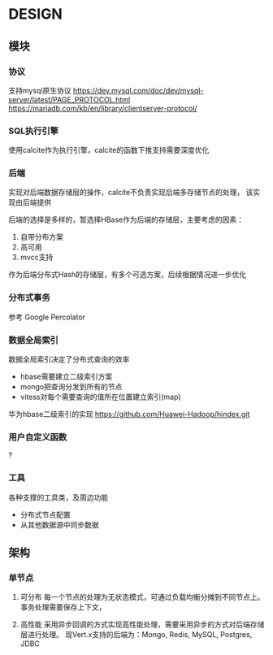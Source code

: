 
# DESIGN

## 模块

### 协议

支持mysql原生协议
https://dev.mysql.com/doc/dev/mysql-server/latest/PAGE_PROTOCOL.html
https://mariadb.com/kb/en/library/clientserver-protocol/

### SQL执行引擎

使用calcite作为执行引擎，calcite的函数下推支持需要深度优化

### 后端

实现对后端数据存储层的操作，calcite不负责实现后端多存储节点的处理，
该实现由后端提供

后端的选择是多样的，暂选择HBase作为后端的存储层，主要考虑的因素：
1. 自带分布方案
2. 高可用
3. mvcc支持

作为后端分布式Hash的存储层，有多个可选方案，后续根据情况进一步优化

### 分布式事务

参考 Google Percolator

### 数据全局索引

数据全局索引决定了分布式查询的效率
- hbase需要建立二级索引方案
- mongo把查询分发到所有的节点
- vitess对每个需要查询的值所在位置建立索引(map)

华为hbase二级索引的实现
https://github.com/Huawei-Hadoop/hindex.git

### 用户自定义函数

?

### 工具

各种支撑的工具类，及周边功能
- 分布式节点配置
- 从其他数据源中同步数据

## 架构

### 单节点

1. 可分布
每一个节点的处理为无状态模式，可通过负载均衡分摊到不同节点上。
事务处理需要保存上下文，

2. 高性能
采用异步回调的方式实现高性能处理，需要采用异步的方式对后端存储层进行处理。
现Vert.x支持的后端为：Mongo, Redis, MySQL, Postgres, JDBC
